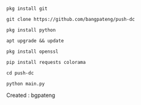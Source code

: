 #
```
pkg install git
```
```
git clone https://github.com/bangpateng/push-dc
```
```
pkg install python
```
```
apt upgrade && update
```
```
pkg install openssl
```
```
pip install requests colorama
```
```
cd push-dc
```
```
python main.py
```
Created : bgpateng
